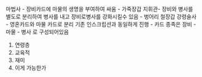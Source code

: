 마법사 -  장비카드에 마물의 생명을 부여하여 싸움 - 가죽장갑 
지휘관- 장비와 병사를 별도로 분리하여 병사를 내고 장비로병사를 강화시킬수 있음 - 벙어리 철장갑
강령술사 - 영혼카드와 마물 카드로 분리 기존 인스크립션과 동일하게 진행 - 
 카드 종족은 장비 - 마물 - 병사 로 구성되어있음


1. 연령층
2. 교육적 
3. 재미
4. 이게 가능한가